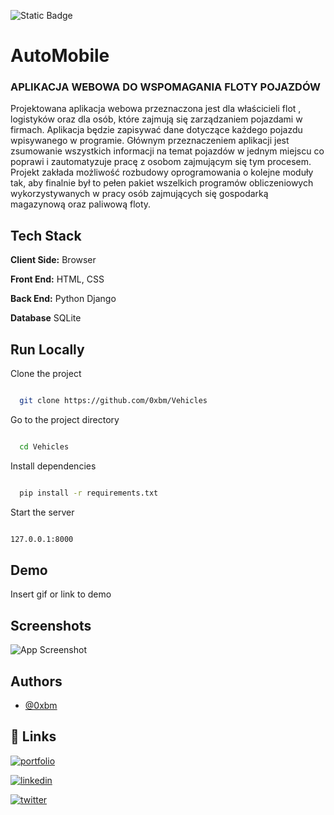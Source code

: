  

![Static Badge](https://img.shields.io/badge/build-passing-brightgreen)

 

 

# AutoMobile

 

### APLIKACJA WEBOWA DO WSPOMAGANIA FLOTY POJAZDÓW

 

Projektowana aplikacja webowa przeznaczona jest dla właścicieli flot , logistyków oraz dla osób, które zajmują się zarządzaniem pojazdami w firmach. Aplikacja będzie zapisywać dane dotyczące każdego pojazdu wpisywanego w programie. Głównym przeznaczeniem aplikacji jest zsumowanie wszystkich informacji na temat pojazdów w jednym miejscu co poprawi i zautomatyzuje pracę z osobom zajmującym się tym procesem. Projekt zakłada możliwość rozbudowy oprogramowania o kolejne moduły tak, aby finalnie był to pełen pakiet wszelkich programów obliczeniowych wykorzystywanych w pracy osób zajmujących się gospodarką magazynową oraz paliwową floty.

 

 

## Tech Stack

 

**Client Side:** Browser

 

**Front End:** HTML, CSS

 

**Back End:** Python Django

 

**Database** SQLite

 

 

## Run Locally

 

Clone the project

 

```bash

  git clone https://github.com/0xbm/Vehicles

```

 

Go to the project directory

 

```bash

  cd Vehicles

```

 

Install dependencies

 

```bash

  pip install -r requirements.txt

```

 

Start the server

 

```bash

127.0.0.1:8000

```

 

 

## Demo

 

Insert gif or link to demo

 

 

## Screenshots

 

![App Screenshot](https://raw.github.com/0xbm/Vehicles/mains/scr/main.png)

 

 

## Authors

 

- [@0xbm](https://www.github.com/0xbm)

 

 

## 🔗 Links

[![portfolio](https://img.shields.io/badge/my_portfolio-000?style=for-the-badge&logo=ko-fi&logoColor=white)](https://katherineoelsner.com/)

[![linkedin](https://img.shields.io/badge/linkedin-0A66C2?style=for-the-badge&logo=linkedin&logoColor=white)](https://www.linkedin.com/)

[![twitter](https://img.shields.io/badge/twitter-1DA1F2?style=for-the-badge&logo=twitter&logoColor=white)](https://twitter.com/)

